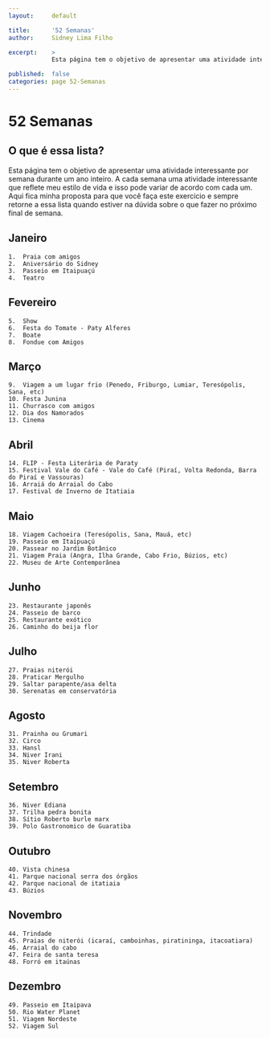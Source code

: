 ```yaml
---
layout:     default

title:      '52 Semanas'
author:     Sidney Lima Filho

excerpt:    > 
            Esta página tem o objetivo de apresentar uma atividade interessante por semana durante um ano inteiro. A cada semana uma atividade interessante que reflete meu estilo de vida e isso pode variar de acordo com cada um. Aqui fica minha proposta para que você faça este exercicio e sempre retorne a essa lista quando estiver na dúvida sobre o que fazer no próximo final de semana.

published:  false
categories: page 52-Semanas
---
```


# 52 Semanas

## O que é essa lista?

Esta página tem o objetivo de apresentar uma atividade interessante por semana durante um ano inteiro. A cada semana uma atividade interessante que reflete meu estilo de vida e isso pode variar de acordo com cada um. Aqui fica minha proposta para que você faça este exercicio e sempre retorne a essa lista quando estiver na dúvida sobre o que fazer no próximo final de semana.

## Janeiro

	1.	Praia com amigos 
	2.	Aniversário do Sidney 
	3.	Passeio em Itaipuaçú 
	4.	Teatro 

## Fevereiro

	5.	Show 
	6.	Festa do Tomate - Paty Alferes 
	7.	Boate  
	8.	Fondue com Amigos 

## Março

	9.	Viagem a um lugar frio (Penedo, Friburgo, Lumiar, Teresópolis, Sana, etc) 
	10.	Festa Junina 
	11.	Churrasco com amigos 
	12.	Dia dos Namorados 
	13.	Cinema 

## Abril

	14.	FLIP - Festa Literária de Paraty
	15.	Festival Vale do Café - Vale do Café (Piraí, Volta Redonda, Barra do Piraí e Vassouras)  
	16.	Arraiá do Arraial do Cabo 
	17.	Festival de Inverno de Itatiaia 

## Maio

	18.	Viagem Cachoeira (Teresópolis, Sana, Mauá, etc) 
	19.	Passeio em Itaipuaçú 
	20.	Passear no Jardim Botânico 
	21.	Viagem Praia (Angra, Ilha Grande, Cabo Frio, Búzios, etc) 
	22.	Museu de Arte Contemporânea 

## Junho

	23.	Restaurante japonês 
	24.	Passeio de barco 
	25.	Restaurante exótico 
	26.	Caminho do beija flor 

## Julho

	27.	Praias niterói 
	28.	Praticar Mergulho 
	29.	Saltar parapente/asa delta 
	30.	Serenatas em conservatória 

## Agosto

	31.	Prainha ou Grumari
	32.	Circo 
	33.	Hansl 
	34.	Niver Irani 
	35.	Niver Roberta 

## Setembro

	36.	Niver Ediana 
	37.	Trilha pedra bonita 
	38.	Sítio Roberto burle marx 
	39.	Polo Gastronomico de Guaratiba

## Outubro

	40.	Vista chinesa 
	41.	Parque nacional serra dos órgãos 
	42.	Parque nacional de itatiaia 
	43.	Búzios 

## Novembro

	44.	Trindade 
	45.	Praias de niterói (icaraí, camboinhas, piratininga, itacoatiara) 
	46.	Arraial do cabo 
	47.	Feira de santa teresa 
	48.	Forró em itaúnas 

## Dezembro

	49.	Passeio em Itaipava 
	50.	Rio Water Planet 
	51.	Viagem Nordeste
	52.	Viagem Sul
